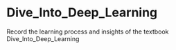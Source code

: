 # Dive_Into_Deep_Learning
Record the learning process and insights of the textbook Dive_Into_Deep_Learning
